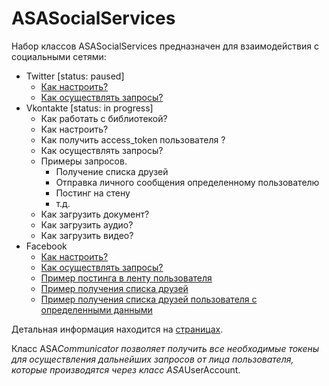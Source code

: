 # ASASocialServices

Набор классов ASASocialServices предназначен для взаимодействия с социальными сетями:
* Twitter [status: paused]
  * [Как настроить?](https://github.com/AndrewShmig/ASASocialServices/wiki/DPTwitterCommunicator)
  * [Как осуществлять запросы?](https://github.com/AndrewShmig/ASASocialServices/wiki/DPTwitterUserAccount)
* Vkontakte [status: in progress]
  * Как работать с библиотекой?
  * Как настроить?
  * Как получить access_token пользователя ?
  * Как осуществлять запросы?
  * Примеры запросов.
     * Получение списка друзей
     * Отправка личного сообщения определенному пользователю
     * Постинг на стену
     * т.д.
  * Как загрузить документ?
  * Как загрузить аудио?
  * Как загрузить видео?
* Facebook
  * [Как настроить?](https://github.com/AndrewShmig/ASASocialServices/wiki/DPFacebookCommunicator)
  * [Как осуществлять запросы?](https://github.com/AndrewShmig/ASASocialServices/wiki/DPFacebookUserAccount)
  * [Пример постинга в ленту пользователя](https://github.com/AndrewShmig/ASASocialServices/wiki/%5BUserGuide%5D-Как-осуществить-постинг-в-ленту-пользователя-Facebook)
  * [Пример получения списка друзей](https://github.com/AndrewShmig/ASASocialServices/wiki/%5BUserGuide%5D-Как-получить-список-друзей-пользователя-Facebook)
  * [Пример получения списка друзей пользователя с определенными данными](https://github.com/AndrewShmig/ASASocialServices/wiki/%5BUserGuide%5D-Как-получить-список-друзей-пользователя-Facebook-с-определенной-иформацией)

Детальная информация находится на [страницах](https://github.com/AndrewShmig/ASASocialServices/wiki/_pages).

Класс ASA*Communicator позволяет получить все необходимые токены для осуществления дальнейших запросов от лица пользователя, которые производятся через класс ASA*UserAccount.
